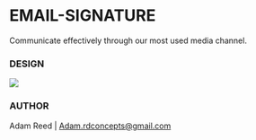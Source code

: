 # EMAIL-SIGNATURE
Communicate effectively through our most used media channel.

### DESIGN

<img src="http://rdconcepts.design/wp-content/uploads/2017/08/Screenshot-2017-08-11-19.46.59.png">

### AUTHOR 
Adam Reed | Adam.rdconcepts@gmail.com
